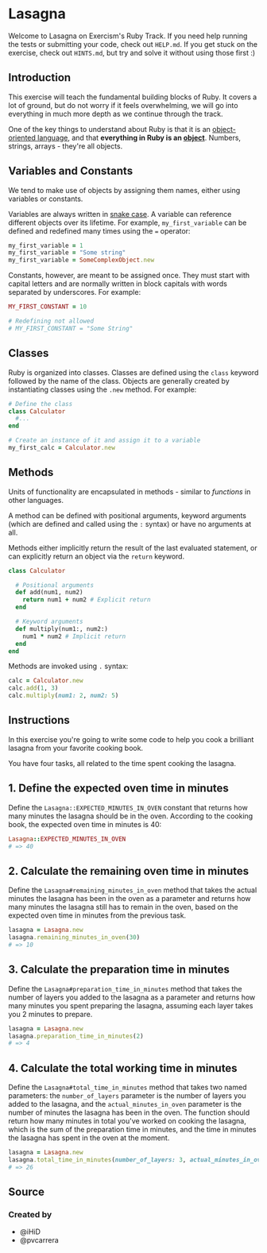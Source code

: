 # Lasagna

Welcome to Lasagna on Exercism's Ruby Track.
If you need help running the tests or submitting your code, check out `HELP.md`.
If you get stuck on the exercise, check out `HINTS.md`, but try and solve it without using those first :)

## Introduction

This exercise will teach the fundamental building blocks of Ruby.
It covers a lot of ground, but do not worry if it feels overwhelming, we will go into everything in much more depth as we continue through the track.

One of the key things to understand about Ruby is that it is an [object-oriented language][object-oriented-programming], and that **everything in Ruby is an [object][object]**. Numbers, strings, arrays - they're all objects.

## Variables and Constants

We tend to make use of objects by assigning them names, either using variables or constants.

Variables are always written in [snake case][snake-case].
A variable can reference different objects over its lifetime.
For example, `my_first_variable` can be defined and redefined many times using the `=` operator:

```ruby
my_first_variable = 1
my_first_variable = "Some string"
my_first_variable = SomeComplexObject.new
```

Constants, however, are meant to be assigned once.
They must start with capital letters and are normally written in block capitals with words separated by underscores.
For example:

```ruby
MY_FIRST_CONSTANT = 10

# Redefining not allowed
# MY_FIRST_CONSTANT = "Some String"
```

## Classes

Ruby is organized into classes.
Classes are defined using the `class` keyword followed by the name of the class.
Objects are generally created by instantiating classes using the `.new` method.
For example:

```ruby
# Define the class
class Calculator
  #...
end

# Create an instance of it and assign it to a variable
my_first_calc = Calculator.new
```

## Methods

Units of functionality are encapsulated in methods - similar to _functions_ in other languages.

A method can be defined with positional arguments, keyword arguments (which are defined and called using the `:` syntax) or have no arguments at all.

Methods either implicitly return the result of the last evaluated statement, or can explicitly return an object via the `return` keyword.

```ruby
class Calculator

  # Positional arguments
  def add(num1, num2)
    return num1 + num2 # Explicit return
  end

  # Keyword arguments
  def multiply(num1:, num2:)
    num1 * num2 # Implicit return
  end
end
```

Methods are invoked using `.` syntax:

```ruby
calc = Calculator.new
calc.add(1, 3)
calc.multiply(num1: 2, num2: 5)
```

[object-oriented-programming]: https://ruby-doc.org/docs/ruby-doc-bundle/UsersGuide/rg/oothinking.html
[object]: https://github.com/exercism/v3/blob/main/reference/concepts/objects.md
[snake-case]: https://en.wikipedia.org/wiki/Snake_case

## Instructions

In this exercise you're going to write some code to help you cook a brilliant lasagna from your favorite cooking book.

You have four tasks, all related to the time spent cooking the lasagna.

## 1. Define the expected oven time in minutes

Define the `Lasagna::EXPECTED_MINUTES_IN_OVEN` constant that returns how many minutes the lasagna should be in the oven. According to the cooking book, the expected oven time in minutes is 40:

```ruby
Lasagna::EXPECTED_MINUTES_IN_OVEN
# => 40
```

## 2. Calculate the remaining oven time in minutes

Define the `Lasagna#remaining_minutes_in_oven` method that takes the actual minutes the lasagna has been in the oven as a parameter and returns how many minutes the lasagna still has to remain in the oven, based on the expected oven time in minutes from the previous task.

```ruby
lasagna = Lasagna.new
lasagna.remaining_minutes_in_oven(30)
# => 10
```

## 3. Calculate the preparation time in minutes

Define the `Lasagna#preparation_time_in_minutes` method that takes the number of layers you added to the lasagna as a parameter and returns how many minutes you spent preparing the lasagna, assuming each layer takes you 2 minutes to prepare.

```ruby
lasagna = Lasagna.new
lasagna.preparation_time_in_minutes(2)
# => 4
```

## 4. Calculate the total working time in minutes

Define the `Lasagna#total_time_in_minutes` method that takes two named parameters: the `number_of_layers` parameter is the number of layers you added to the lasagna, and the `actual_minutes_in_oven` parameter is the number of minutes the lasagna has been in the oven. The function should return how many minutes in total you've worked on cooking the lasagna, which is the sum of the preparation time in minutes, and the time in minutes the lasagna has spent in the oven at the moment.

```ruby
lasagna = Lasagna.new
lasagna.total_time_in_minutes(number_of_layers: 3, actual_minutes_in_oven: 20)
# => 26
```

## Source

### Created by

- @iHiD
- @pvcarrera